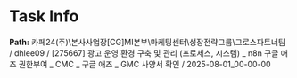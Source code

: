 # Task Info

**Path:** 카페24(주)\본사사업장\[CG]MI본부\마케팅센터\성장전략그룹\그로스파트너팀 / dhlee09 / [275667] 광고 운영 환경 구축 및 관리 (프로세스, 시스템) _ n8n 구글 애즈 권한부여 _ CMC _ 구글 애즈 _ GMC 사양서 확인 / 2025-08-01_00-00-00

